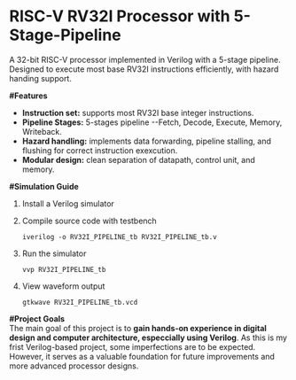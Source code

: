 # **RISC-V RV32I Processor with 5-Stage-Pipeline** 
A 32-bit RISC-V processor implemented in Verilog with a 5-stage pipeline. Designed to execute most base RV32I instructions efficiently, with hazard handing support.  

**#Features**
* **Instruction set:** supports most RV32I base integer instructions.  
* **Pipeline Stages:** 5-stages pipeline --Fetch, Decode, Execute, Memory, Writeback.  
* **Hazard handling:** implements data forwarding, pipeline stalling, and flushing for correct instruction exexcution.  
* **Modular design:** clean separation of datapath, control unit, and memory.  

**#Simulation Guide**   
1. Install a Verilog simulator  
2. Compile source code with testbench  
   ```
   iverilog -o RV32I_PIPELINE_tb RV32I_PIPELINE_tb.v
   ```
   
3. Run the simulator  
   ```
   vvp RV32I_PIPELINE_tb
   ```
5. View waveform output  
   ```
   gtkwave RV32I_PIPELINE_tb.vcd
   ```
   
**#Project Goals**  
The main goal of this project is to **gain hands-on experience in digital design and computer architecture, especcially using Verilog**. As this is my frist Verilog-based project, some imperfections are to be expected. However, it serves as a valuable foundation for future improvements and more advanced processor designs.

 






